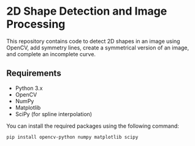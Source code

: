 # 2D Shape Detection and Image Processing

This repository contains code to detect 2D shapes in an image using OpenCV, add symmetry lines, create a symmetrical version of an image, and complete an incomplete curve.

## Requirements

- Python 3.x
- OpenCV
- NumPy
- Matplotlib
- SciPy (for spline interpolation)

You can install the required packages using the following command:

```bash
pip install opencv-python numpy matplotlib scipy
